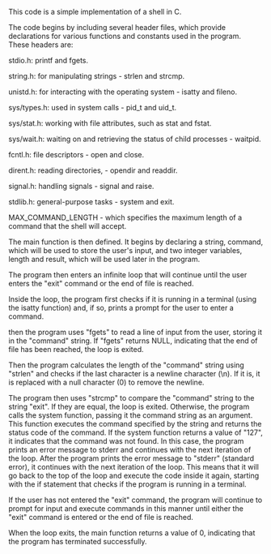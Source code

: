 This code is a simple implementation of a shell in C.

The code begins by including several header files, which provide declarations
for various functions and constants used in the program. These headers are:

stdio.h: printf and fgets.

string.h: for manipulating strings - strlen and strcmp.

unistd.h: for interacting with the operating system - isatty and fileno.

sys/types.h: used in system calls -  pid_t and uid_t.

sys/stat.h: working with file attributes, such as stat and fstat.

sys/wait.h: waiting on and retrieving the status of child processes - waitpid.

fcntl.h: file descriptors - open and close.

dirent.h: reading directories, - opendir and readdir.

signal.h: handling signals - signal and raise.

stdlib.h: general-purpose tasks -  system and exit.

MAX_COMMAND_LENGTH -  which specifies the maximum length of a command that the
shell will accept.

The main function is then defined. It begins by declaring a string, command,
which will be used to store the user's input, and two integer variables,
length and result, which will be used later in the program.

The program then enters an infinite loop that will continue until the user
enters the "exit" command or the end of file is reached.

Inside the loop, the program first checks if it is running in a terminal
(using the isatty function) and, if so, prints a prompt for the user to enter a
command.

then the program uses "fgets" to read a line of input from the user, storing it
in the "command" string. If "fgets" returns NULL, indicating that the end of
file has been reached, the loop is exited.

Then the program calculates the length of the "command" string using "strlen"
and checks if the last character is a newline character (\n). If it is, it is
replaced with a null character (0) to remove the newline.

The program then uses "strcmp" to compare the "command" string to the string
"exit". If they are equal, the loop is exited. Otherwise, the program calls the
system function, passing it the command string as an argument.
This function executes the command specified by the string and returns the
status code of the command. If the system function returns a value of "127", it
indicates that the command was not found. In this case, the program prints an
error message to stderr and continues with the next iteration of the loop.
After the program prints the error message to "stderr" (standard error), it
continues with the next iteration of the loop. This means that it will go back
to the top of the loop and execute the code inside it again, starting with the
if statement that checks if the program is running in a terminal.

If the user has not entered the "exit" command, the program will continue to
prompt for input and execute commands in this manner until either the "exit"
command is entered or the end of file is reached.

When the loop exits, the main function returns a value of 0, indicating that
the program has terminated successfully.